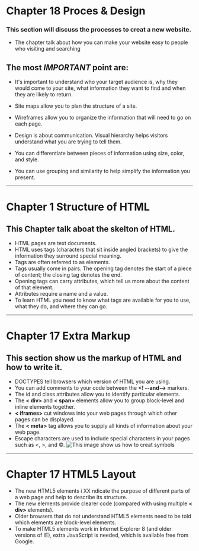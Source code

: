 # Chapter 18 Proces & Design
### This section will discuss the processes to creat a new website. 
 * The chapter talk about how you can make your website easy to people who visiting and searching

## The most *IMPORTANT* point are:
 * It's important to understand who your target audience
is, why they would come to your site, what information
they want to find and when they are likely to return.

  * Site maps allow you to plan the structure of a site.
  * Wireframes allow you to organize the information that
will need to go on each page.
  * Design is about communication. Visual hierarchy helps
visitors understand what you are trying to tell them.
  * You can differentiate between pieces of information
using size, color, and style.
  * You can use grouping and similarity to help simplify
the information you present.
------------
# Chapter 1 Structure of HTML
## This Chapter talk aboat the skelton of HTML.
 * HTML pages are text documents.
 * HTML uses tags (characters that sit inside angled
brackets) to give the information they surround special
meaning.
 * Tags are often referred to as elements.
 * Tags usually come in pairs. The opening tag denotes
the start of a piece of content; the closing tag denotes
the end.
 * Opening tags can carry attributes, which tell us more
about the content of that element.
 * Attributes require a name and a value.
 * To learn HTML you need to know what tags are
available for you to use, what they do, and where they
can go.
-----------
# Chapter 17 Extra Markup
## This section show us the markup of HTML and how to write it.
 * DOCTYPES tell browsers which version of HTML you
are using.
 * You can add comments to your code between the
**<! --and-->** markers.
 * The id and class attributes allow you to identify
particular elements.
 * The **< div>** and **< span>** elements allow you to group
block-level and inline elements together.
* **< iframes>** cut windows into your web pages through
which other pages can be displayed.
 * The **< meta>** tag allows you to supply all kinds of
information about your web page.
 * Escape characters are used to include special
characters in your pages such as <, >, and ©.
![This image show us how to creat symbols](https://github.com/noureddein/reading-notes/blob/main/syambol.png?raw=true)
---------
# Chapter 17 HTML5 Layout
 * The new HTML5 elements i XX ndicate the purpose of
different parts of a web page and help to describe
its structure.
 * The new elements provide clearer code (compared
with using multiple **< div>** elements).
 * Older browsers that do not understand HTML5
elements need to be told which elements are
block-level elements.
 * To make HTML5 elements work in Internet Explorer 8
(and older versions of IE), extra JavaScript is needed,
which is available free from Google.
